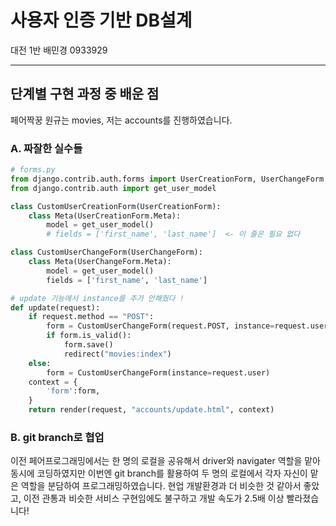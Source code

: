 # 사용자 인증 기반 DB설계

대전 1반 배민경 0933929

---

## 단계별 구현 과정 중 배운 점

페어짝꿍 원규는 movies, 저는 accounts를 진행하였습니다.

### A. 짜잘한 실수들

```python
# forms.py
from django.contrib.auth.forms import UserCreationForm, UserChangeForm
from django.contrib.auth import get_user_model

class CustomUserCreationForm(UserCreationForm):
    class Meta(UserCreationForm.Meta):
        model = get_user_model()
        # fields = ['first_name', 'last_name']  <- 이 줄은 필요 없다 

class CustomUserChangeForm(UserChangeForm):
    class Meta(UserChangeForm.Meta):
        model = get_user_model()
        fields = ['first_name', 'last_name']
```

```python
# update 기능에서 instance를 추가 안해줬다 ! 
def update(request):
    if request.method == "POST":
        form = CustomUserChangeForm(request.POST, instance=request.user)
        if form.is_valid():
            form.save()
            redirect("movies:index")
    else:
        form = CustomUserChangeForm(instance=request.user)
    context = {
        'form':form,
    }
    return render(request, "accounts/update.html", context)
```

### B. git branch로 협업

이전 페어프로그래밍에서는 한 명의 로컬을 공유해서 driver와 navigater 역할을 맡아 동시에 코딩하였지만 이번엔 git branch를 활용하여 두 명의 로컬에서 각자 자신이 맡은 역할을 분담하여 프로그래밍하였습니다. 현업 개발환경과 더 비슷한 것 같아서 좋았고, 이전 관통과 비슷한 서비스 구현임에도 불구하고 개발 속도가 2.5배 이상 빨라졌습니다!